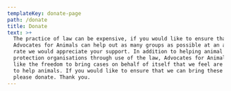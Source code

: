 ```yaml
---
templateKey: donate-page
path: /donate
title: Donate
text: >+
  The practice of law can be expensive, if you would like to ensure that
  Advocates for Animals can help out as many groups as possible at an affordable
  rate we would appreciate your support. In addition to helping animal
  protection organisations through use of the law, Advocates for Animals would
  like the freedom to bring cases on behalf of itself that we feel are essential
  to help animals. If you would like to ensure that we can bring these cases,
  please donate. Thank you.
---
```

